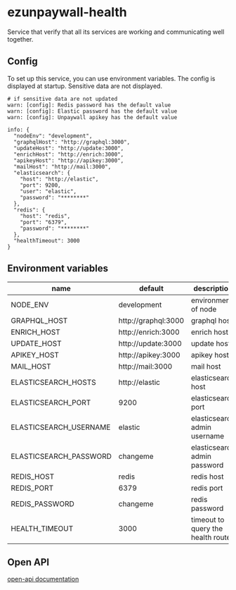 # ezunpaywall-health

Service that verify that all its services are working and communicating well together.

## Config

To set up this service, you can use environment variables. The config is displayed at startup. Sensitive data are not displayed.

```
# if sensitive data are not updated
warn: [config]: Redis password has the default value
warn: [config]: Elastic password has the default value
warn: [config]: Unpaywall apikey has the default value

info: {
  "nodeEnv": "development",
  "graphqlHost": "http://graphql:3000",
  "updateHost": "http://update:3000",
  "enrichHost": "http://enrich:3000",
  "apikeyHost": "http://apikey:3000",
  "mailHost": "http://mail:3000",
  "elasticsearch": {
    "host": "http://elastic",
    "port": 9200,
    "user": "elastic",
    "password": "********"
  },
  "redis": {
    "host": "redis",
    "port": "6379",
    "password": "********"
  },
  "healthTimeout": 3000
}
```

## Environment variables

| name | default | description |
| --- | --- | --- |
| NODE_ENV | development | environment of node |
| GRAPHQL_HOST | http://graphql:3000 | graphql host |
| ENRICH_HOST | http://enrich:3000 | enrich host |
| UPDATE_HOST | http://update:3000 | update host |
| APIKEY_HOST | http://apikey:3000 | apikey host |
| MAIL_HOST | http://mail:3000 | mail host |
| ELASTICSEARCH_HOSTS | http://elastic | elasticsearch host |
| ELASTICSEARCH_PORT | 9200 | elasticsearch port |
| ELASTICSEARCH_USERNAME | elastic | elasticsearch admin username |
| ELASTICSEARCH_PASSWORD | changeme | elasticsearch admin password |
| REDIS_HOST | redis | redis host |
| REDIS_PORT | 6379 | redis port |
| REDIS_PASSWORD | changeme | redis password |
| HEALTH_TIMEOUT | 3000 | timeout to query the health route |

## Open API

[open-api documentation](https://unpaywall.inist.fr/open-api?doc=health)
